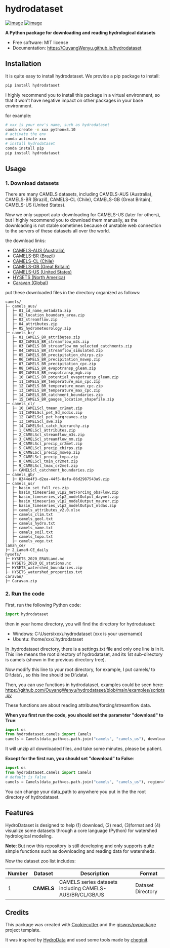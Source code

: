<!--
 * @Author: Wenyu Ouyang
 * @Date: 2021-12-05 22:13:21
 * @LastEditTime: 2023-07-18 11:42:59
 * @LastEditors: Wenyu Ouyang
 * @Description: README for hydrodataset
 * @FilePath: \hydrodataset\README.md
 * Copyright (c) 2021-2022 Wenyu Ouyang. All rights reserved.
-->
# hydrodataset


[![image](https://img.shields.io/pypi/v/hydrodataset.svg)](https://pypi.python.org/pypi/hydrodataset)
[![image](https://img.shields.io/conda/vn/conda-forge/hydrodataset.svg)](https://anaconda.org/conda-forge/hydrodataset)


**A Python package for downloading and reading hydrological datasets**

-   Free software: MIT license
-   Documentation: https://OuyangWenyu.github.io/hydrodataset

## Installation

It is quite easy to install hydrodataset. We provide a pip package to install:

```Bash
pip install hydrodataset
```

I highly recommend you to install this package in a virtual environment, so that it won't have negative impact on other packages in your base environment.

for example:

```Bash
# xxx is your env's name, such as hydrodataset
conda create -n xxx python=3.10
# activate the env
conda activate xxx
# install hydrodataset
conda install pip
pip install hydrodataset
```

## Usage

### 1. Download datasets

There are many CAMELS datasets, including CAMELS-AUS (Australia), CAMELS-BR (Brazil), CAMELS-CL (Chile), CAMELS-GB (Great Britain), CAMELS-US (United States).

Now we only support auto-downloading for CAMELS-US (later for others), but I highly recommend you to download them manually, as the downloading is not stable sometimes because of unstable web connection to the servers of these datasets all over the world.

the download links:

- [CAMELS-AUS (Australia)](https://doi.pangaea.de/10.1594/PANGAEA.921850)
- [CAMELS-BR (Brazil)](https://zenodo.org/record/3964745#.YNsjKOgzbIU)
- [CAMELS-CL (Chile)](https://doi.pangaea.de/10.1594/PANGAEA.894885)
- [CAMELS-GB (Great Britain)](https://doi.org/10.5285/8344e4f3-d2ea-44f5-8afa-86d2987543a9)
- [CAMELS-US (United States)](https://gdex.ucar.edu/dataset/camels.html)
- [HYSETS (North America)](https://osf.io/rpc3w/#!)
- [Caravan (Global)](https://zenodo.org/record/7944025)

put these downloaded files in the directory organized as follows:

```dir
camels/
├─ camels_aus/
│  ├─ 01_id_name_metadata.zip
│  ├─ 02_location_boundary_area.zip
│  ├─ 03_streamflow.zip
│  ├─ 04_attributes.zip
│  ├─ 05_hydrometeorology.zip
├─ camels_br/
│  ├─ 01_CAMELS_BR_attributes.zip
│  ├─ 02_CAMELS_BR_streamflow_m3s.zip
│  ├─ 03_CAMELS_BR_streamflow_mm_selected_catchments.zip
│  ├─ 04_CAMELS_BR_streamflow_simulated.zip
│  ├─ 05_CAMELS_BR_precipitation_chirps.zip
│  ├─ 06_CAMELS_BR_precipitation_mswep.zip
│  ├─ 07_CAMELS_BR_precipitation_cpc.zip
│  ├─ 08_CAMELS_BR_evapotransp_gleam.zip
│  ├─ 09_CAMELS_BR_evapotransp_mgb.zip
│  ├─ 10_CAMELS_BR_potential_evapotransp_gleam.zip
│  ├─ 11_CAMELS_BR_temperature_min_cpc.zip
│  ├─ 12_CAMELS_BR_temperature_mean_cpc.zip
│  ├─ 13_CAMELS_BR_temperature_max_cpc.zip
│  ├─ 14_CAMELS_BR_catchment_boundaries.zip
│  ├─ 15_CAMELS_BR_gauges_location_shapefile.zip
├─ camels_cl/
│  ├─ 10_CAMELScl_tmean_cr2met.zip
│  ├─ 11_CAMELScl_pet_8d_modis.zip
│  ├─ 12_CAMELScl_pet_hargreaves.zip
│  ├─ 13_CAMELScl_swe.zip
│  ├─ 14_CAMELScl_catch_hierarchy.zip
│  ├─ 1_CAMELScl_attributes.zip
│  ├─ 2_CAMELScl_streamflow_m3s.zip
│  ├─ 3_CAMELScl_streamflow_mm.zip
│  ├─ 4_CAMELScl_precip_cr2met.zip
│  ├─ 5_CAMELScl_precip_chirps.zip
│  ├─ 6_CAMELScl_precip_mswep.zip
│  ├─ 7_CAMELScl_precip_tmpa.zip
│  ├─ 8_CAMELScl_tmin_cr2met.zip
│  ├─ 9_CAMELScl_tmax_cr2met.zip
│  ├─ CAMELScl_catchment_boundaries.zip
├─ camels_gb/
│  ├─ 8344e4f3-d2ea-44f5-8afa-86d2987543a9.zip
├─ camels_us/
│  ├─ basin_set_full_res.zip
│  ├─ basin_timeseries_v1p2_metForcing_obsFlow.zip
│  ├─ basin_timeseries_v1p2_modelOutput_daymet.zip
│  ├─ basin_timeseries_v1p2_modelOutput_maurer.zip
│  ├─ basin_timeseries_v1p2_modelOutput_nldas.zip
│  ├─ camels_attributes_v2.0.xlsx
│  ├─ camels_clim.txt
│  ├─ camels_geol.txt
│  ├─ camels_hydro.txt
│  ├─ camels_name.txt
│  ├─ camels_soil.txt
│  ├─ camels_topo.txt
│  ├─ camels_vege.txt
lamah_ce/
├─ 2_LamaH-CE_daily
hysets/
├─ HYSETS_2020_ERA5Land.nc
├─ HYSETS_2020_QC_stations.nc
├─ HYSETS_watershed_boundaries.zip
├─ HYSETS_watershed_properties.txt
caravan/
├─ Caravan.zip
```

### 2. Run the code

First, run the following Python code:

```Python
import hydrodataset
```

then in your home directory, you will find the directory for hydrodataset: 

- Windows: C:\\Users\\xxx\\.hydrodataset (xxx is your username))
- Ubuntu: /home/xxx/.hydrodataset 

In .hydrodataset directory, there is a settings.txt file and only one line is in it. This line means the root directory of hydrodataset, and its 1st sub-directory is camels (shown in the previous directory tree).

Now modify this line to your root directory, for example, I put camels/ to D:\\data\\  , so this line should be D:\\data\\

Then, you can use functions in hydrodataset, examples could be seen here: https://github.com/OuyangWenyu/hydrodataset/blob/main/examples/scripts.py

These functions are about reading attributes/forcing/streamflow data.

**When you first run the code, you should set the parameter "download" to True**:

```Python
import os
from hydrodataset.camels import Camels
camels = Camels(data_path=os.path.join("camels", "camels_us"), download=True, region="US")
```

It will unzip all downloaded files, and take some minutes, please be patient.

**Except for the first run, you should set "download" to False**:

```Python
import os
from hydrodataset.camels import Camels
# default is False
camels = Camels(data_path=os.path.join("camels", "camels_us"), region="US")
```

You can change your data_path to anywhere you put in the the root directory of hydrodataset.

## Features

HydroDataset is designed to help (1) download, (2) read, (3)format and (4) visualize some datasets through a
core language (Python) for watershed hydrological modeling.

**Note**: But now this repository is still developing and only supports quite simple functions such as downloading and reading data for watersheds.

Now the dataset zoo list includes:

| **Number** | **Dataset** | **Description**                                         | **Format**        |
| ---------- | ----------- | ------------------------------------------------------- | ----------------- |
| 1          | **CAMELS**  | CAMELS series datasets including CAMELS-AUS/BR/CL/GB/US | Dataset Directory |

## Credits

This package was created with [Cookiecutter](https://github.com/cookiecutter/cookiecutter) and the [giswqs/pypackage](https://github.com/giswqs/pypackage) project template.

It was inspired by [HydroData](https://github.com/mikejohnson51/HydroData) and used some tools made by [cheginit](https://github.com/cheginit).
